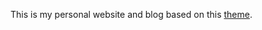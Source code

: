 This is my personal website and blog based on this [theme](https://deanattali.com/beautiful-jekyll).


